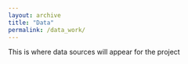 ```yaml
---
layout: archive
title: "Data"
permalink: /data_work/
---
```



This is where data sources will appear for the project

